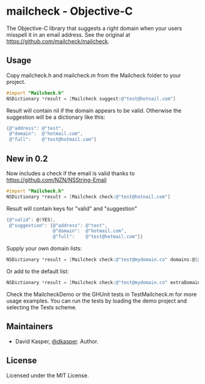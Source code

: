 mailcheck - Objective-C
====================

The Objective-C library that suggests a right domain when your users misspell it in an email address. See the original at https://github.com/mailcheck/mailcheck.

Usage
-----

Copy mailcheck.h and mailcheck.m from the Mailcheck folder to your project.

```Objective-C
#import "Mailcheck.h"
NSDictionary *result = [Mailcheck suggest:@"test@hotnail.com"]
```

Result will contain nil if the domain appears to be valid.
Otherwise the suggestion will be a dictionary like this:
```Objective-C
{@"address": @"test",
 @"domain":  @"hotmail.com",
 @"full":    @"test@hotmail.com"}
```

New in 0.2
----------

Now includes a check if the email is valid thanks to https://github.com/NZN/NSString-Email

```Objective-C
#import "Mailcheck.h"
NSDictionary *result = [Mailcheck check:@"test@hotnail.com"]
```

Result will contain keys for "valid" and "suggestion"
```Objective-C
{@"valid": @(YES),
 @"suggestion": {@"address": @"test",
                 @"domain":  @"hotmail.com",
                 @"full":    @"test@hotmail.com"}}
```

Supply your own domain lists:
```Objective-C
NSDictionary *result = [Mailcheck check:@"test@mydomain.co" domains:@[@"mydomain.co"] topLevelDomains:@[@"co"]];
```

Or add to the default list:
```Objective-C
NSDictionary *result = [Mailcheck check:@"test@mydomain.co" extraDomains:@[@"mydomain.co"] extraTopLevelDomains:@[@"co"]];
```

Check the MailcheckDemo or the GHUnit tests in TestMailcheck.m for more usage examples. You can run the tests by loading the demo project and selecting the Tests scheme.

Maintainers
-------

- David Kasper, [@dkasper](http://twitter.com/dkasper). Author.

License
-------

Licensed under the MIT License.
